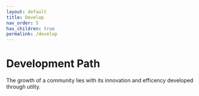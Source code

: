 ```yaml
---
layout: default
title: Develop
nav_order: 5
has_children: true
permalink: /develop
---
```


# Development Path

The growth of a community lies with its innovation and efficency developed through utilty.

